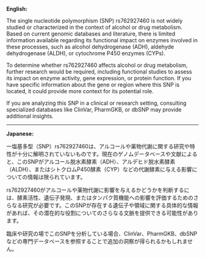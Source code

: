 **English:**

The single nucleotide polymorphism (SNP) rs762927460 is not widely studied or characterized in the context of alcohol or drug metabolism. Based on current genomic databases and literature, there is limited information available regarding its functional impact on enzymes involved in these processes, such as alcohol dehydrogenase (ADH), aldehyde dehydrogenase (ALDH), or cytochrome P450 enzymes (CYPs). 

To determine whether rs762927460 affects alcohol or drug metabolism, further research would be required, including functional studies to assess its impact on enzyme activity, gene expression, or protein function. If you have specific information about the gene or region where this SNP is located, it could provide more context for its potential role.

If you are analyzing this SNP in a clinical or research setting, consulting specialized databases like ClinVar, PharmGKB, or dbSNP may provide additional insights.

---

**Japanese:**

一塩基多型（SNP）rs762927460は、アルコールや薬物代謝に関する研究や特性が十分に解明されていないものです。現在のゲノムデータベースや文献によると、このSNPがアルコール脱水素酵素（ADH）、アルデヒド脱水素酵素（ALDH）、またはシトクロムP450酵素（CYP）などの代謝酵素に与える影響についての情報は限られています。

rs762927460がアルコールや薬物代謝に影響を与えるかどうかを判断するには、酵素活性、遺伝子発現、またはタンパク質機能への影響を評価するためのさらなる研究が必要です。このSNPが存在する遺伝子や領域に関する具体的な情報があれば、その潜在的な役割についてのさらなる文脈を提供できる可能性があります。

臨床や研究の場でこのSNPを分析している場合、ClinVar、PharmGKB、dbSNPなどの専門データベースを参照することで追加の洞察が得られるかもしれません。